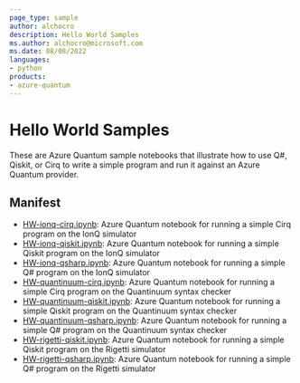 ```yaml
---
page_type: sample
author: alchocro
description: Hello World Samples
ms.author: alchocro@microsoft.com
ms.date: 08/08/2022
languages:
- python
products:
- azure-quantum
---
```


# Hello World Samples

These are Azure Quantum sample notebooks that illustrate how to use Q#, Qiskit, or Cirq to write a simple program and run it against an Azure Quantum provider.

## Manifest

- [HW-ionq-cirq.ipynb](./HW-ionq-cirq.ipynb): Azure Quantum notebook for running a simple Cirq program on the IonQ simulator
- [HW-ionq-qiskit.ipynb](./HW-ionq-qiskit.ipynb): Azure Quantum notebook for running a simple Qiskit program on the IonQ simulator
- [HW-ionq-qsharp.ipynb](./HW-ionq-qsharp.ipynb): Azure Quantum notebook for running a simple Q# program on the IonQ simulator
- [HW-quantinuum-cirq.ipynb](./HW-quantinuum-cirq.ipynb): Azure Quantum notebook for running a simple Cirq program on the Quantinuum syntax checker
- [HW-quantinuum-qiskit.ipynb](./HW-quantinuum-qiskit.ipynb): Azure Quantum notebook for running a simple Qiskit program on the Quantinuum syntax checker
- [HW-quantinuum-qsharp.ipynb](./HW-quantinuum-qsharp.ipynb): Azure Quantum notebook for running a simple Q# program on the Quantinuum syntax checker
- [HW-rigetti-qiskit.ipynb](./HW-rigetti-qiskit.ipynb): Azure Quantum notebook for running a simple Qiskit program on the Rigetti simulator
- [HW-rigetti-qsharp.ipynb](./HW-rigetti-qsharp.ipynb): Azure Quantum notebook for running a simple Q# program on the Rigetti simulator
